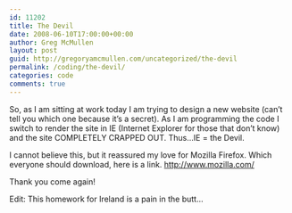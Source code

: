 ```yaml
---
id: 11202
title: The Devil
date: 2008-06-10T17:00:00+00:00
author: Greg McMullen
layout: post
guid: http://gregoryamcmullen.com/uncategorized/the-devil
permalink: /coding/the-devil/
categories: code
comments: true
---
```

So, as I am sitting at work today I am trying to design a new website (can&#8217;t tell you which one because it&#8217;s a secret). As I am programming the code I switch to render the site in IE (Internet Explorer for those that don&#8217;t know) and the site COMPLETELY CRAPPED OUT. Thus&#8230;IE = the Devil.

I cannot believe this, but it reassured my love for Mozilla Firefox. Which everyone should download, here is a link. <http://www.mozilla.com/>

Thank you come again!

Edit: This homework for Ireland is a pain in the butt&#8230;